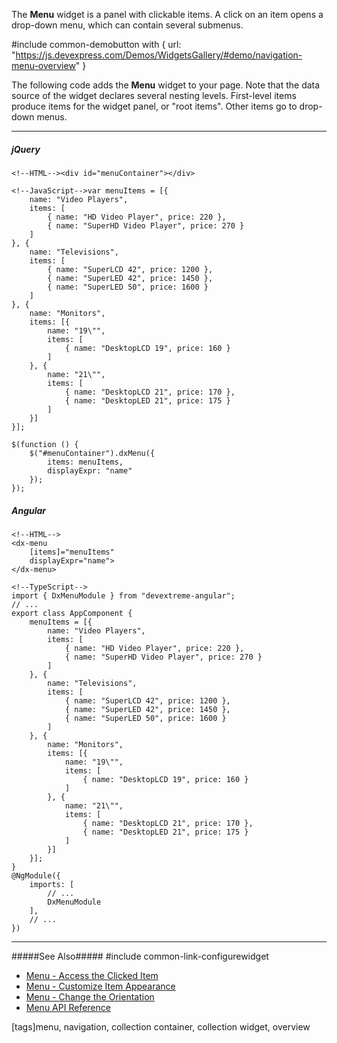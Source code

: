 The **Menu** widget is a panel with clickable items. A click on an item opens a drop-down menu, which can contain several submenus.

#include common-demobutton with {
    url: "https://js.devexpress.com/Demos/WidgetsGallery/#demo/navigation-menu-overview"
}

The following code adds the **Menu** widget to your page. Note that the data source of the widget declares several nesting levels. First-level items produce items for the widget panel, or "root items". Other items go to drop-down menus.

---
##### jQuery

    <!--HTML--><div id="menuContainer"></div>

    <!--JavaScript-->var menuItems = [{
        name: "Video Players",
        items: [
            { name: "HD Video Player", price: 220 },
            { name: "SuperHD Video Player", price: 270 }
        ]
    }, {
        name: "Televisions",
        items: [
            { name: "SuperLCD 42", price: 1200 },
            { name: "SuperLED 42", price: 1450 },
            { name: "SuperLED 50", price: 1600 }
        ]
    }, {
        name: "Monitors",
        items: [{
            name: "19\"",
            items: [
                { name: "DesktopLCD 19", price: 160 }
            ]
        }, {
            name: "21\"",
            items: [
                { name: "DesktopLCD 21", price: 170 },
                { name: "DesktopLED 21", price: 175 }
            ]
        }]
    }];

    $(function () {
        $("#menuContainer").dxMenu({
            items: menuItems,
            displayExpr: "name"
        });
    });

##### Angular

    <!--HTML-->
    <dx-menu
        [items]="menuItems"
        displayExpr="name">
    </dx-menu>

    <!--TypeScript-->
    import { DxMenuModule } from "devextreme-angular";
    // ...
    export class AppComponent {
        menuItems = [{
            name: "Video Players",
            items: [
                { name: "HD Video Player", price: 220 },
                { name: "SuperHD Video Player", price: 270 }
            ]
        }, {
            name: "Televisions",
            items: [
                { name: "SuperLCD 42", price: 1200 },
                { name: "SuperLED 42", price: 1450 },
                { name: "SuperLED 50", price: 1600 }
            ]
        }, {
            name: "Monitors",
            items: [{
                name: "19\"",
                items: [
                    { name: "DesktopLCD 19", price: 160 }
                ]
            }, {
                name: "21\"",
                items: [
                    { name: "DesktopLCD 21", price: 170 },
                    { name: "DesktopLED 21", price: 175 }
                ]
            }]
        }];
    }
    @NgModule({
        imports: [
            // ...
            DxMenuModule
        ],
        // ...
    })

---

#####See Also#####
#include common-link-configurewidget
- [Menu - Access the Clicked Item](/concepts/05%20Widgets/Menu/03%20Access%20the%20Clicked%20Item.md '/Documentation/Guide/Widgets/Menu/Access_the_Clicked_Item/')
- [Menu - Customize Item Appearance](/concepts/05%20Widgets/Menu/05%20Customize%20Item%20Appearance.md '/Documentation/Guide/Widgets/Menu/Customize_Item_Appearance')
- [Menu - Change the Orientation](/concepts/05%20Widgets/Menu/10%20Change%20the%20Orientation.md '/Documentation/Guide/Widgets/Menu/Change_the_Orientation')
- [Menu API Reference](/api-reference/10%20UI%20Widgets/dxMenu '/Documentation/ApiReference/UI_Widgets/dxMenu/')

[tags]menu, navigation, collection container, collection widget, overview